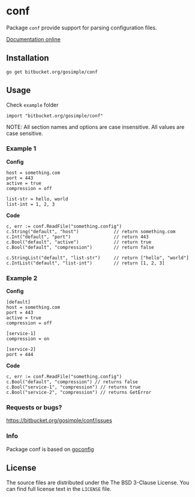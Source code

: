 conf
====

Package `conf` provide support for parsing configuration files.

[Documentation online](http://godoc.org/bitbucket.org/gosimple/conf)

## Installation

	go get bitbucket.org/gosimple/conf

## Usage

Check `example` folder

	import "bitbucket.org/gosimple/conf"

NOTE: All section names and options are case insensitive. All values are case
sensitive.

### Example 1

**Config**

	host = something.com
	port = 443
	active = true
	compression = off
	
	list-str = hello, world
	list-int = 1, 2, 3

**Code**

	c, err := conf.ReadFile("something.config")
	c.String("default", "host")				// return something.com
	c.Int("default", "port")				// return 443
	c.Bool("default", "active")				// return true
	c.Bool("default", "compression")		// return false
	
	c.StringList("default", "list-str")		// return ["hello", "world"]
	c.IntList("default", "list-int")		// return [1, 2, 3]

### Example 2

**Config**

	[default]
	host = something.com
	port = 443
	active = true
	compression = off
	
	[service-1]
	compression = on
	
	[service-2]
	port = 444

**Code**

	c, err := conf.ReadFile("something.config")
	c.Bool("default", "compression") // returns false
	c.Bool("service-1", "compression") // returns true
	c.Bool("service-2", "compression") // returns GetError

### Requests or bugs?

<https://bitbucket.org/gosimple/conf/issues>

### Info

Package conf is based on [goconfig](https://code.google.com/p/goconf/) 

## License

The source files are distributed under the The BSD 3-Clause License.
You can find full license text in the `LICENSE` file.
